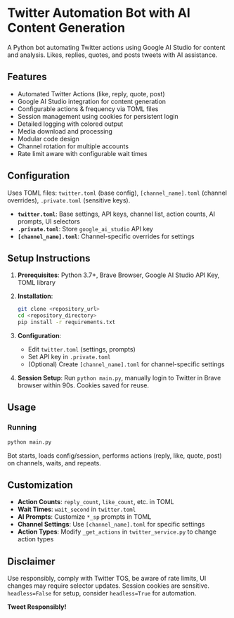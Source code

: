 # Twitter Automation Bot with AI Content Generation

A Python bot automating Twitter actions using Google AI Studio for content and analysis. Likes, replies, quotes, and posts tweets with AI assistance.

## Features

- Automated Twitter Actions (like, reply, quote, post)
- Google AI Studio integration for content generation
- Configurable actions & frequency via TOML files
- Session management using cookies for persistent login
- Detailed logging with colored output
- Media download and processing
- Modular code design
- Channel rotation for multiple accounts
- Rate limit aware with configurable wait times

## Configuration

Uses TOML files: `twitter.toml` (base config), `[channel_name].toml` (channel overrides), `.private.toml` (sensitive keys).

- **`twitter.toml`**: Base settings, API keys, channel list, action counts, AI prompts, UI selectors
- **`.private.toml`**: Store `google_ai_studio` API key
- **`[channel_name].toml`**: Channel-specific overrides for settings

## Setup Instructions

1. **Prerequisites**: Python 3.7+, Brave Browser, Google AI Studio API Key, TOML library

2. **Installation**:
   ```bash
   git clone <repository_url>
   cd <repository_directory>
   pip install -r requirements.txt
   ```

3. **Configuration**:
   - Edit `twitter.toml` (settings, prompts)
   - Set API key in `.private.toml`
   - (Optional) Create `[channel_name].toml` for channel-specific settings

4. **Session Setup**: Run `python main.py`, manually login to Twitter in Brave browser within 90s. Cookies saved for reuse.

## Usage

### Running

```bash
python main.py
```

Bot starts, loads config/session, performs actions (reply, like, quote, post) on channels, waits, and repeats.

## Customization

- **Action Counts**: `reply_count`, `like_count`, etc. in TOML
- **Wait Times**: `wait_second` in `twitter.toml`
- **AI Prompts**: Customize `*_sp` prompts in TOML
- **Channel Settings**: Use `[channel_name].toml` for specific settings
- **Action Types**: Modify `_get_actions` in `twitter_service.py` to change action types


## Disclaimer

Use responsibly, comply with Twitter TOS, be aware of rate limits, UI changes may require selector updates. Session cookies are sensitive. `headless=False` for setup, consider `headless=True` for automation.

**Tweet Responsibly!**